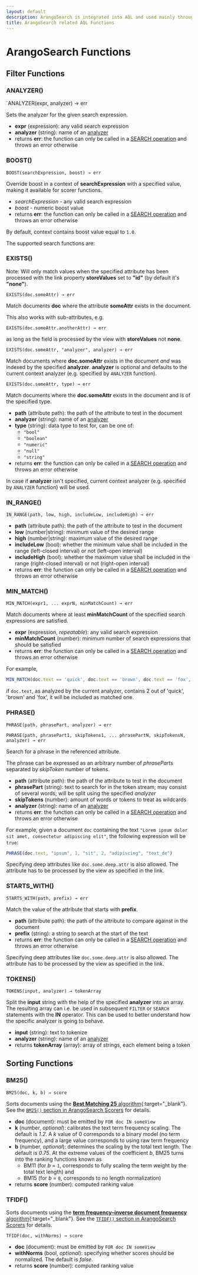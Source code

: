 ```yaml
---
layout: default
description: ArangoSearch is integrated into AQL and used mainly through the use of special functions.
title: ArangoSearch related AQL Functions
---
```

ArangoSearch Functions
======================

Filter Functions
----------------

### ANALYZER()

`ANALYZER(expr, analyzer) → err

Sets the analyzer for the given search expression.

- **expr** (expression): any valid search expression
- **analyzer** (string): name of an [analyzer](../views-arango-search-analyzers.html)
- returns **err**: the function can only be called in a
  [SEARCH operation](operations-search.html) and throws an error otherwise

<!-- TODO: By default, context contains `Identity` analyzer. -->

### BOOST()

`BOOST(searchExpression, boost) → err`

Override boost in a context of **searchExpression** with a specified value,
making it available for scorer functions.

- *searchExpression* - any valid search expression
- *boost* - numeric boost value
- returns **err**: the function can only be called in a
  [SEARCH operation](operations-search.html) and throws an error otherwise

By default, context contains boost value equal to `1.0`.

The supported search functions are:

### EXISTS()

Note: Will only match values when the specified attribute has been processed
with the link property **storeValues** set to **"id"** (by default it's
**"none"**).

`EXISTS(doc.someAttr) → err`

Match documents **doc** where the attribute **someAttr** exists in the
document.

This also works with sub-attributes, e.g.

`EXISTS(doc.someAttr.anotherAttr) → err`

as long as the field is processed by the view with **storeValues** not
**none**.

`EXISTS(doc.someAttr, "analyzer", analyzer) → err`

Match documents where **doc.someAttr** exists in the document _and_ was indexed
by the specified **analyzer**. **analyzer** is optional and defaults to the
current context analyzer (e.g. specified by `ANALYZER` function).

`EXISTS(doc.someAttr, type) → err`

Match documents where the **doc.someAttr** exists in the document
 and is of the specified type.

- **path** (attribute path): the path of the attribute to test in the document
- **analyzer** (string): name of an [analyzer](../views-arango-search-analyzers.html)
- **type** (string): data type to test for, can be one of:
    - `"bool"`
    - `"boolean"`
    - `"numeric"`
    - `"null"`
    - `"string"`
- returns **err**: the function can only be called in a
  [SEARCH operation](operations-search.html) and throws an error otherwise

In case if **analyzer** isn't specified, current context analyzer (e.g.
specified by `ANALYZER` function) will be used.

### IN_RANGE()

`IN_RANGE(path, low, high, includeLow, includeHigh) → err`

- **path** (attribute path): the path of the attribute to test in the document
- **low** (number\|string): minimum value of the desired range
- **high** (number\|string): maximum value of the desired range
- **includeLow** (bool): whether the minimum value shall be included in
  the range (left-closed interval) or not (left-open interval)
- **includeHigh** (bool): whether the maximum value shall be included in
  the range (right-closed interval) or not (right-open interval)
- returns **err**: the function can only be called in a
  [SEARCH operation](operations-search.html) and throws an error otherwise

### MIN_MATCH()

`MIN_MATCH(expr1, ... exprN, minMatchCount) → err`

Match documents where at least **minMatchCount** of the specified
search expressions are satisfied.

- **expr** (expression, *repeatable*): any valid search expression
- **minMatchCount** (number): minimum number of search expressions that should
  be satisfied
- returns **err**: the function can only be called in a
  [SEARCH operation](operations-search.html) and throws an error otherwise

For example,

```js
MIN_MATCH(doc.text == 'quick', doc.text == 'brown', doc.text == 'fox', 2)
```

if `doc.text`, as analyzed by the current analyzer, contains 2 out of 'quick',
'brown' and 'fox', it will be included as matched one.

### PHRASE()

`PHRASE(path, phrasePart, analyzer) → err`

`PHRASE(path, phrasePart1, skipTokens1, ... phrasePartN, skipTokensN, analyzer) → err`

Search for a phrase in the referenced attribute. 

The phrase can be expressed as an arbitrary number of *phraseParts* separated by
*skipToken* number of tokens.

- **path** (attribute path): the path of the attribute to test in the document
- **phrasePart** (string): text to search for in the token stream; may consist of several
  words; will be split using the specified *analyzer*
- **skipTokens** (number): amount of words or tokens to treat as wildcards
- **analyzer** (string): name of an [analyzer](../views-arango-search-analyzers.html)
- returns **err**: the function can only be called in a
  [SEARCH operation](operations-search.html) and throws an error otherwise

For example, given a document `doc` containing the text
`"Lorem ipsum dolor sit amet, consectetur adipiscing elit"`, the following expression
will be `true`:

```js
PHRASE(doc.text, "ipsum", 1, "sit", 2, "adipiscing", "text_de")
```

Specifying deep attributes like `doc.some.deep.attr` is also allowed. The
attribute has to be processed by the view as specified in the link.

### STARTS_WITH()

`STARTS_WITH(path, prefix) → err`

Match the value of the attribute that starts with **prefix**.

- **path** (attribute path): the path of the attribute to compare against in the document
- **prefix** (string): a string to search at the start of the text
- returns **err**: the function can only be called in a
  [SEARCH operation](operations-search.html) and throws an error otherwise

Specifying deep attributes like `doc.some.deep.attr` is also allowed. The
attribute has to be processed by the view as specified in the link.

### TOKENS()

`TOKENS(input, analyzer) → tokenArray`

Split the **input** string with the help of the specified **analyzer** into an
array. The resulting array can i.e. be used in subsequent `FILTER` or `SEARCH`
statements with the **IN** operator. This can be used to better understand how
the specific analyzer is going to behave.

- **input** (string): text to tokenize
- **analyzer** (string): name of an [analyzer](../views-arango-search-analyzers.html)
- returns **tokenArray** (array): array of strings, each element being a token

Sorting Functions
-----------------

### BM25()

`BM25(doc, k, b) → score`

Sorts documents using the [**Best Matching 25** algorithm](https://en.wikipedia.org/wiki/Okapi_BM25){:target="_blank"}.
See the [`BM25()` section in ArangoSearch Scorers](../views-arango-search-scorers.html)
for details.

- **doc** (document): must be emitted by `FOR doc IN someView`
- **k** (number, *optional*): calibrates the text term frequency scaling. The default is
  *1.2*. A *k* value of 0 corresponds to a binary model (no term frequency), and a large
  value corresponds to using raw term frequency
- **b** (number, *optional*): determines the scaling by the total text length. The default
  is *0.75*. At the extreme values of the coefficient *b*, BM25 turns into the ranking
  functions known as
  - BM11 (for *b* = `1`, corresponds to fully scaling the term weight
    by the total text length) and
  - BM15 (for *b* = `0`, corresponds to no length normalization)
- returns **score** (number): computed ranking value

### TFIDF()

Sorts documents using the
[**term frequency–inverse document frequency** algorithm](https://en.wikipedia.org/wiki/TF-IDF){:target="_blank"}.
See the [`TFIDF()` section in ArangoSearch Scorers](../views-arango-search-scorers.html)
for details.

`TFIDF(doc, withNorms) → score`

- **doc** (document): must be emitted by `FOR doc IN someView`
- **withNorms** (bool, *optional*): specifying whether scores should be
  normalized. The default is *false*.
- returns **score** (number): computed ranking value
